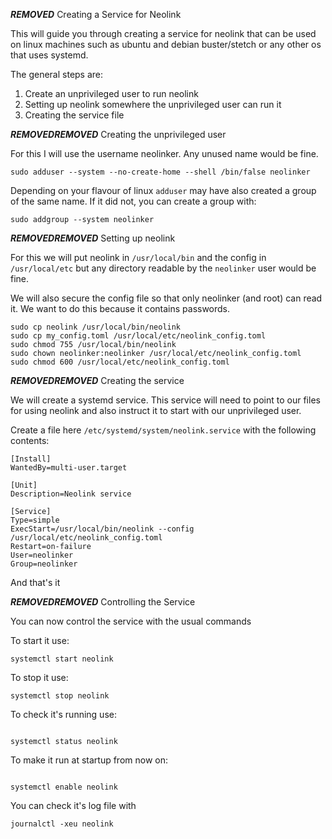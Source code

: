 ***REMOVED*** Creating a Service for Neolink

This will guide you through creating a service for neolink that
can be used on linux machines such as ubuntu and debian
buster/stetch or any other os that uses systemd.

The general steps are:

1. Create an unprivileged user to run neolink
2. Setting up neolink somewhere the unprivileged user can run it
3. Creating the service file

***REMOVED******REMOVED*** Creating the unprivileged user

For this I will use the username neolinker. Any unused name would be fine.

```
sudo adduser --system --no-create-home --shell /bin/false neolinker
```

Depending on your flavour of linux `adduser` may have also created
a group of the same name. If it did not, you can create a group with:

```
sudo addgroup --system neolinker
```

***REMOVED******REMOVED*** Setting up neolink

For this we will put neolink in `/usr/local/bin` and the config in `/usr/local/etc` but any directory readable by the `neolinker` user would be fine.

We will also secure the config file so that only neolinker (and root) can read it. We want to do this because it contains passwords.

```
sudo cp neolink /usr/local/bin/neolink
sudo cp my_config.toml /usr/local/etc/neolink_config.toml
sudo chmod 755 /usr/local/bin/neolink
sudo chown neolinker:neolinker /usr/local/etc/neolink_config.toml
sudo chmod 600 /usr/local/etc/neolink_config.toml
```

***REMOVED******REMOVED*** Creating the service

We will create a systemd service. This service will need to point to our files for using neolink and also instruct it to start with our unprivileged user.

Create a file here `/etc/systemd/system/neolink.service` with the following contents:

```
[Install]
WantedBy=multi-user.target

[Unit]
Description=Neolink service

[Service]
Type=simple
ExecStart=/usr/local/bin/neolink --config /usr/local/etc/neolink_config.toml
Restart=on-failure
User=neolinker
Group=neolinker

```

And that's it

***REMOVED******REMOVED*** Controlling the Service

You can now control the service with the usual commands

To start it use:

```
systemctl start neolink
```

To stop it use:

```
systemctl stop neolink
```

To check it's running use:

```

systemctl status neolink

```

To make it run at startup from now on:

```

systemctl enable neolink

```

You can check it's log file with

```
journalctl -xeu neolink
```
